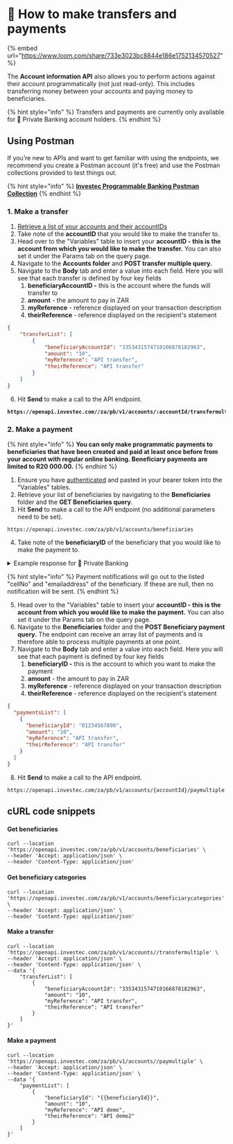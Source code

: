 # 💸 How to make transfers and payments

{% embed url="https://www.loom.com/share/733e3023bc8844e186e1752134570527" %}

The **Account information API** also allows you to perform actions against their account programmatically (not just read-only). This includes transferring money between your accounts and paying money to beneficiaries. &#x20;

{% hint style="info" %}
Transfers and payments are currently only available for 🏦 Private Banking account holders.&#x20;
{% endhint %}

## **Using Postman**&#x20;

If you’re new to APIs and want to get familiar with using the endpoints, we recommend you create a Postman account (it's free) and use the Postman collections provided to test things out.

{% hint style="info" %}
[**Investec Programmable Banking Postman Collection**](https://www.postman.com/investec-open-api/programmable-banking/overview)
{% endhint %}

### 1. Make a transfer

1. [Retrieve a list of your accounts and their accountIDs](how-to-get-your-transaction-history.md#id-1.-get-your-accounts-and-account-id-with-postman)
2. &#x20;Take note of the **accountID** that you would like to make the transfer to.
3. Head over to the "Variables" table to insert your **accountID - this is the account from which you would like to make the transfer.** You can also set it under the Params tab on the query page.
4. Navigate to the **Accounts folder** and **POST transfer multiple query.**
5. Navigate to the **Body** tab and enter a value into each field. Here you will see that each transfer is defined by four key fields
   1. **beneficiaryAccountID -** this is the account where the funds will transfer to
   2. **amount** - the amount to pay in ZAR
   3. **myReference** - reference displayed on your transaction description
   4. **theirReference** - reference displayed on the recipient's statement

```json
{
    "transferList": [
        {
            "beneficiaryAccountId": "3353431574710166878182963",
            "amount": "10", 
            "myReference": "API transfer",
            "theirReference": "API transfer"
        }
    ] 
}
```

6. Hit **Send** to make a call to the API endpoint.

<pre><code><strong>https://openapi.investec.com//za/pb/v1/accounts/:accountId/transfermultiple
</strong></code></pre>

### 2. Make a payment

{% hint style="info" %}
**You can only make programmatic payments to beneficiaries that have been created and paid at least once before from your account with regular online banking. Beneficiary payments are limited to R20 000.00.**
{% endhint %}

1. Ensure you have [authenticated](how-to-authenticate.md) and pasted in your bearer token into the "Variables" tables.
2. Retrieve your list of beneficiaries by navigating to the **Beneficiaries** folder and the **GET Beneficiaries query**.&#x20;
3. Hit **Send** to make a call to the API endpoint (no additional parameters need to be set).&#x20;

```
https://openapi.investec.com/za/pb/v1/accounts/beneficiaries
```

4. Take note of the **beneficiaryID** of the beneficiary that you would like to make the payment to.&#x20;

<details>

<summary>Example response for 🏦 Private Banking</summary>

```json
{
  "data": [
    {
      "beneficiaryId": "LOREMIPSUMDOLOR=",
      "accountNumber": "1234567890",
      "code": "123456",
      "bank": "ACME CORP",
      "beneficiaryName": "Jane Smith",
      "lastPaymentAmount": "1.00",
      "lastPaymentDate": "10/01/2023",
      "cellNo": null,
      "emailAddress": null,
      "name": "Jane Smith",
      "referenceAccountNumber": "LOREM IPSUM DOLOR",
      "referenceName": "LOREM IPSUM",
      "categoryId": "112233445566",
      "profileId": "77889900"
    },
  ],
  "links": {
    "self": "https://openapi.investec.com/za/pb/v1/accounts/beneficiaries"
  },
  "meta": {
    "totalPages": 1
  }
}
```

</details>

{% hint style="info" %}
Payment notifications will go out to the listed "cellNo" and "emailaddress" of the beneficiary. If these are null, then no notification will be sent.
{% endhint %}

5. Head over to the "Variables" table to insert your **accountID - this is the account from which you would like to make the payment.** You can also set it under the Params tab on the query page.
6. Navigate to the **Beneficiaries** folder and the **POST Beneficiary payment query.** The endpoint can receive an array list of payments and is therefore able to process multiple payments at one point.&#x20;
7. Navigate to the **Body** tab and enter a value into each field. Here you will see that each payment is defined by four key fields
   1. **beneficiaryID -** this is the account to which you want to make the payment
   2. **amount** - the amount to pay in ZAR
   3. **myReference** - reference displayed on your transaction description
   4. **theirReference** - reference displayed on the recipient's statement

```json
{
  "paymentsList": [
    {
      "beneficiaryId": "01234567890",
      "amount": "10",
      "myReference": "API transfer",
      "theirReference": "API transfer"
    }
  ]
}
```

8. Hit **Send** to make a call to the API endpoint.&#x20;

```
https://openapi.investec.com/za/pb/v1/accounts/{accountId}/paymultiple
```

## cURL code snippets

#### Get beneficiaries

```
curl --location 'https://openapi.investec.com/za/pb/v1/accounts/beneficiaries' \
--header 'Accept: application/json' \
--header 'Content-Type: application/json'
```

#### Get beneficiary categories

```
curl --location 'https://openapi.investec.com/za/pb/v1/accounts/beneficiarycategories' \
--header 'Accept: application/json' \
--header 'Content-Type: application/json'
```

#### **Make a transfer**&#x20;

```
curl --location 'https://openapi.investec.com/za/pb/v1/accounts//transfermultiple' \
--header 'Accept: application/json' \
--header 'Content-Type: application/json' \
--data '{
    "transferList": [
        {
            "beneficiaryAccountId": "3353431574710166878182963", 
            "amount": "10", 
            "myReference": "API transfer", 
            "theirReference": "API transfer" 
        }
    ] 
}'
```

#### Make a payment

```
curl --location 'https://openapi.investec.com/za/pb/v1/accounts//paymultiple' \
--header 'Accept: application/json' \
--header 'Content-Type: application/json' \
--data '{
    "paymentList": [
        {
            "beneficiaryId": "{{beneficiaryId}}", 
            "amount": "10", 
            "myReference": "API demo", 
            "theirReference": "API demo2" 
        }
    ]
}'
```

